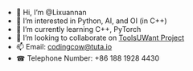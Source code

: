 - 👋 Hi, I’m @Lixuannan
- 👀 I’m interested in Python, AI, and OI (in C++)
- 🌱 I’m currently learning C++, PyTorch
- 💞️ I’m looking to collaborate on [ToolsUWant Project](https://github.com/lixuannan/toolsuwant)
- 📫 Email: codingcow@tuta.io
- &#x260E; Telephone Number: +86 188 1928 4430 
<!---
Lixuannan/Lixuannan is a ✨ special ✨ repository because its `README.md` (this file) appears on your GitHub profile.
You can click the Preview link to take a look at your changes.
--->
